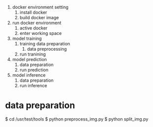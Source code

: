 1. docker environment setting
   1. install docker
   2. build docker image
2. run docker environment
   1. active docker
   2. enter working space
3. model training
   1. training data preparation
      1. data preprocessing
   2. run tranining
4. model prediction
   1. data preparation
   2. run prediction
5. model inference
   1. data preparation
   2. run inference




# data preparation
$ cd /usr/test/tools
$ python preprocess_img.py
$ python split_img.py
